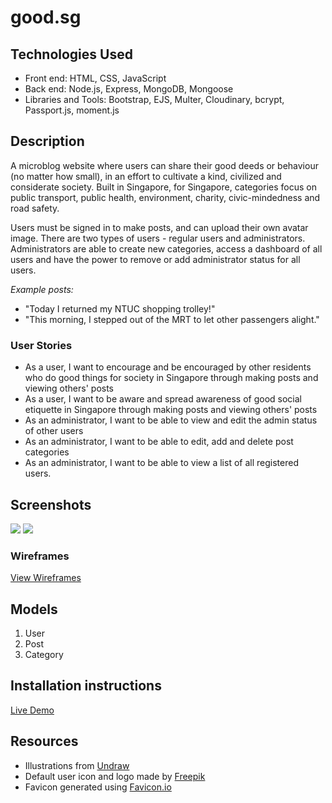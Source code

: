 # good.sg

## Technologies Used
- Front end: HTML, CSS, JavaScript
- Back end: Node.js, Express, MongoDB, Mongoose
- Libraries and Tools: Bootstrap, EJS, Multer, Cloudinary, bcrypt, Passport.js, moment.js

## Description
A microblog website where users can share their good deeds or behaviour (no matter how small), in an effort to cultivate a kind, civilized and considerate society. Built in Singapore, for Singapore, categories focus on public transport, public health, environment, charity, civic-mindedness and road safety.

Users must be signed in to make posts, and can upload their own avatar image. There are two types of users - regular users and administrators. Administrators are able to create new categories, access a dashboard of all users and have the power to remove or add administrator status for all users.

*Example posts:*
* "Today I returned my NTUC shopping trolley!"
* "This morning, I stepped out of the MRT to let other passengers alight."

### User Stories
* As a user, I want to encourage and be encouraged by other residents who do good things for society in Singapore through making posts and viewing others' posts
* As a user, I want to be aware and spread awareness of good social etiquette in Singapore through making posts and viewing others' posts
* As an administrator, I want to be able to view and edit the admin status of other users
* As an administrator, I want to be able to edit, add and delete post categories
* As an administrator, I want to be able to view a list of all registered users.

## Screenshots
<img src="https://i.imgur.com/wYPwZFz.png" />
<img src="https://i.imgur.com/crIxxKd.png" />

### Wireframes

<a href="https://i.imgur.com/PWscueJ.jpg">View Wireframes</a>

## Models
1. User
2. Post
3. Category

## Installation instructions

<a href="https://goodsg.herokuapp.com/">Live Demo</a>

## Resources
- Illustrations from <a href="https://undraw.co/illustrations">Undraw</a>
- Default user icon and logo made by <a href="https://www.flaticon.com/authors/freepik">Freepik</a>
- Favicon generated using <a href="https://favicon.io/">Favicon.io</a>

